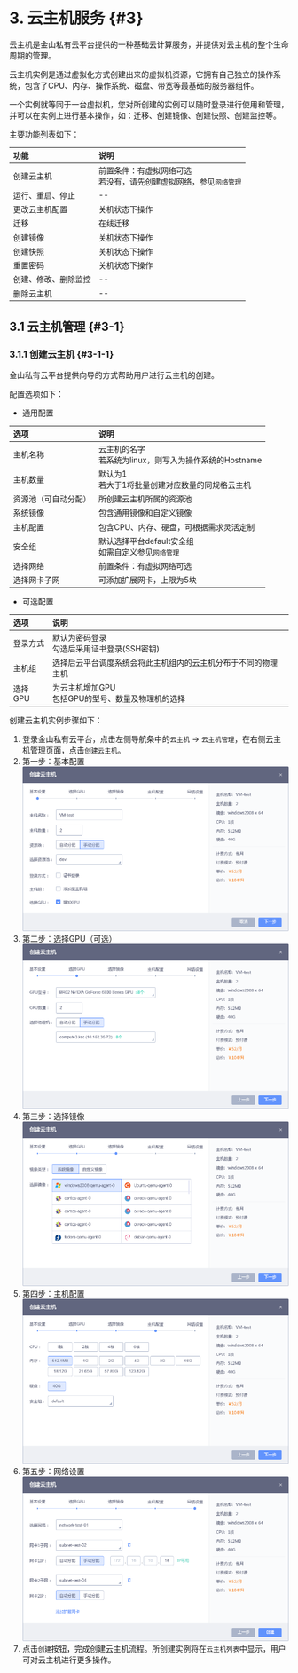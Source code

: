 # 3. 云主机服务 {#3}

云主机是金山私有云平台提供的一种基础云计算服务，并提供对云主机的整个生命周期的管理。

云主机实例是通过虚拟化方式创建出来的虚拟机资源，它拥有自己独立的操作系统，包含了CPU、内存、操作系统、磁盘、带宽等最基础的服务器组件。

一个实例就等同于一台虚拟机，您对所创建的实例可以随时登录进行使用和管理，并可以在实例上进行基本操作，如：迁移、创建镜像、创建快照、创建监控等。

主要功能列表如下：

| 功能 | 说明 |
| :--- | :--- |
| 创建云主机 | 前置条件：有虚拟网络可选<br>若没有，请先创建虚拟网络，参见`网络管理` |
| 运行、重启、停止 | -- |
| 更改云主机配置 | 关机状态下操作 |
| 迁移 | 在线迁移 |
| 创建镜像 | 关机状态下操作 |
| 创建快照 | 关机状态下操作 |
| 重置密码 | 关机状态下操作 |
| 创建、修改、删除监控 | -- |
| 删除云主机 | -- |

## 3.1 云主机管理 {#3-1}

### 3.1.1 创建云主机 {#3-1-1}

金山私有云平台提供向导的方式帮助用户进行云主机的创建。

配置选项如下：

* 通用配置

| 选项 | 说明 |
| :--- | :--- |
| 主机名称 | 云主机的名字<br>若系统为linux，则写入为操作系统的Hostname |
| 主机数量 | 默认为1<br>若大于1将批量创建对应数量的同规格云主机 |
| 资源池（可自动分配） | 所创建云主机所属的资源池 |
| 系统镜像 | 包含通用镜像和自定义镜像 |
| 主机配置 | 包含CPU、内存、硬盘，可根据需求灵活定制 |
| 安全组 | 默认选择平台default安全组<br>如需自定义参见`网络管理` |
| 选择网络 | 前置条件：有虚拟网络可选 |
| 选择网卡子网 | 可添加扩展网卡，上限为5块 |

* 可选配置

| 选项 | 说明 |
| :--- | :--- |
| 登录方式 | 默认为密码登录<br>勾选后采用证书登录(SSH密钥) |
| 主机组 | 选择后云平台调度系统会将此主机组内的云主机分布于不同的物理主机 |
| 选择GPU | 为云主机增加GPU<br>包括GPU的型号、数量及物理机的选择 |

创建云主机实例步骤如下：

1. 登录金山私有云平台，点击左侧导航条中的`云主机` -> `云主机管理`，在右侧云主机管理页面，点击`创建云主机`。
2. 第一步：基本配置
![](/assets/创建云主机表单-1.png)
3. 第二步：选择GPU（可选）
![](/assets/创建云主机表单-2.png)
4. 第三步：选择镜像
![](/assets/创建云主机表单-3.png)
5. 第四步：主机配置
![](/assets/创建云主机表单-4.png)
6. 第五步：网络设置
![](/assets/创建云主机表单-5.png)
7. 点击`创建`按钮，完成创建云主机流程。所创建实例将在`云主机列表`中显示，用户可对云主机进行更多操作。

  






